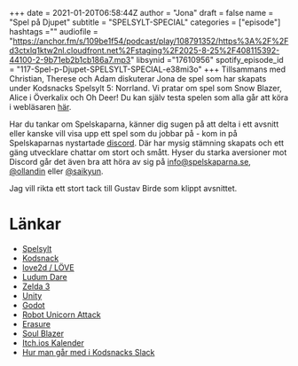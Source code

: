 +++ 
date = 2021-01-20T06:58:44Z
author = "Jona"
draft = false
name = "Spel på Djupet"
subtitle = "SPELSYLT-SPECIAL"
categories = ["episode"]
hashtags =""
audiofile = "https://anchor.fm/s/109be1f54/podcast/play/108791352/https%3A%2F%2Fd3ctxlq1ktw2nl.cloudfront.net%2Fstaging%2F2025-8-25%2F408115392-44100-2-9b71eb2b1cb186a7.mp3"
libsynid ="17610956"
spotify_episode_id = "117-Spel-p-Djupet-SPELSYLT-SPECIAL-e38mi3o"
+++ 
Tillsammans med Christian, Therese och Adam diskuterar Jona de spel som har skapats under Kodsnacks Spelsylt 5: Norrland. Vi pratar om spel som Snow Blazer, Alice i Överkalix och Oh Deer! Du kan själv testa spelen som alla går att köra i webläsaren [här](https://itch.io/jam/spelsylt5/entries).

Har du tankar om Spelskaparna, känner dig sugen på att delta i ett avsnitt eller kanske vill visa upp ett spel som du jobbar på - kom in på Spelskaparnas nystartade [discord](https://discord.gg/hBHEXss). Där har mysig stämning skapats och ett gäng utvecklare chattar om stort och smått. Hyser du starka aversioner mot Discord går det även bra att höra av sig på info@spelskaparna.se, [@ollandin](https://twitter.com/ollelandin) eller [@saikyun](https://twitter.com/Saikyun).

Jag vill rikta ett stort tack till Gustav Birde som klippt avsnittet.

# Länkar 
* [Spelsylt](https://itch.io/jam/spelsylt5/entries)
* [Kodsnack](https://kodsnack.se/)
* [love2d / LÖVE](https://love2d.org/)
* [Ludum Dare](https://ldjam.com/)
* [Zelda 3](https://en.wikipedia.org/wiki/The_Legend_of_Zelda:_A_Link_to_the_Past)
* [Unity](https://unity.com/)
* [Godot](https://godotengine.org/)
* [Robot Unicorn Attack](https://unicorn.jocke.no/)
* [Erasure](https://www.youtube.com/watch?v=QRhyXB2IGF4)
* [Soul Blazer](https://en.wikipedia.org/wiki/Soul_Blazer)
* [Itch.ios Kalender](https://itch.io/jams)
* [Hur man går med i Kodsnacks Slack](https://kodsnack.se/om/)
